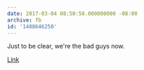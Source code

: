 ```yaml
---
date: 2017-03-04 08:50:50.000000000 -08:00
archive: fb
id: '1488646250'
---
```


Just to be clear, we're the bad guys now. 

[Link](http://www.houstonchronicle.com/news/houston-texas/houston/article/Immigration-agents-deport-Houston-father-of-two-10973728.php)
